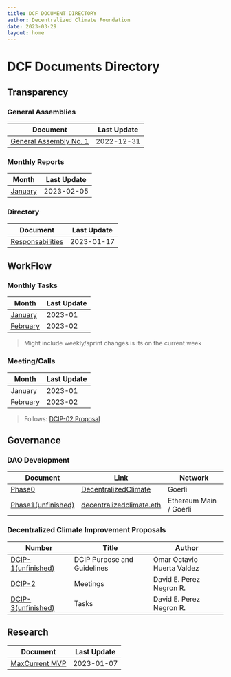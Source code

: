 ```yaml
---
title: DCF DOCUMENT DIRECTORY 
author: Decentralized Climate Foundation
date: 2023-03-29
layout: home
---
```



# DCF Documents Directory

## Transparency

### General Assemblies

| Document | Last Update |
| -------- | -------- |
| [General Assembly No. 1](/assets/ActaAsamblea1.pdf)| 2022-12-31 |


### Monthly Reports

| Month | Last Update | 
| -------- | -------- |
| [January](https://hackmd.io/bcSkwAWZQCihO-1G7eQGZg) | 2023-02-05 | 

### Directory

| Document | Last Update |
| -------- | -------- |
| [Responsabilities](https://hackmd.io/gMphw3QiRvSI2WK3Ml2GkA) | 2023-01-17 |

## WorkFlow

### Monthly Tasks

| Month | Last Update | 
| -------- | -------- |
| [January](https://hackmd.io/oycdQimKSnKtehXKRkz3kA) | 2023-01 | 
| [February](https://hackmd.io/GguBDBZkQZiJXEEXkBBS3w) | 2023-02 | 

> Might include weekly/sprint changes is its on the current week

### Meeting/Calls

| Month | Last Update | 
| -------- | -------- |
| January| 2023-01 | 
| [February](https://hackmd.io/0HntZV7ySSeElUTf49IBbA?view) | 2023-02 | 

> Follows: [DCIP-02 Proposal](https://hackmd.io/0HntZV7ySSeElUTf49IBbA?view)

## Governance 

### DAO Development

| Document | Link | Network |
| -------- | -------- | -------- | 
| [Phase0](https://hackmd.io/A9LNZFTlQsC32gqDw1C7EQ)  | [DecentralizedClimate](https://client.aragon.org/#/decentralizedclimate) | Goerli
| [Phase1(unfinished)](https://hackmd.io/X0e7aeiaQKa2fPJS_mHguQ)  | [decentralizedclimate.eth](https://demo.snapshot.org/#/decentralizedclimate.eth) | Ethereum Main / Goerli

### Decentralized Climate Improvement Proposals

| Number | Title | Author |
| -------- | -------- | -------- | 
| [DCIP-1(unfinished)](https://hackmd.io/YP4DnMt5R1y-Z3h9zjjcMQ?view)  | DCIP Purpose and Guidelines | Omar Octavio Huerta Valdez
| [DCIP-2](https://hackmd.io/c-0PvrXFQWezOJpzNtRA1A?view)  | Meetings | David E. Perez Negron R.
| [DCIP-3(unfinished)](https://hackmd.io/MY70DIqET36kzZ2YHFupbg?view)  | Tasks | David E. Perez Negron R.

## Research

| Document | Last Update |
| -------- | -------- |
| [MaxCurrent MVP](https://hackmd.io/olq6nsUNRR2F3VG1NkWAZA) | 2023-01-07 |


